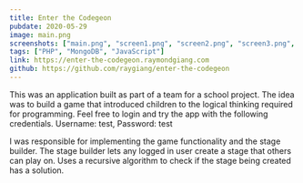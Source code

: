 ```yaml
---
title: Enter the Codegeon
pubdate: 2020-05-29
image: main.png
screenshots: ["main.png", "screen1.png", "screen2.png", "screen3.png", "screen4.png"]
tags: ["PHP", "MongoDB", "JavaScript"]
link: https://enter-the-codegeon.raymondgiang.com
github: https://github.com/raygiang/enter-the-codegeon
---
```


This was an application built as part of a team for a school project. The idea was to build a game that introduced children to the logical thinking required for programming. Feel free to login and try the app with the following credentials. Username: test, Password: test

I was responsible for implementing the game functionality and the stage builder. The stage builder lets any logged in user create a stage that others can play on. Uses a recursive algorithm to check if the stage being created has a solution.
